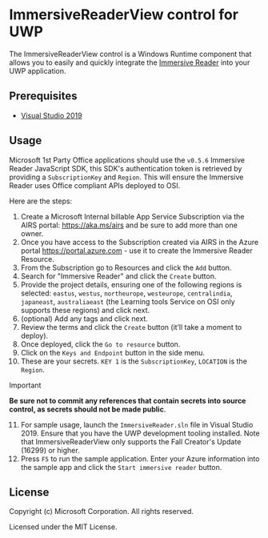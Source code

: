 # ImmersiveReaderView control for UWP


The ImmersiveReaderView control is a Windows Runtime component that allows you to easily and quickly integrate the [Immersive Reader](https://azure.microsoft.com/services/cognitive-services/immersive-reader/) into your UWP application.

## Prerequisites

* [Visual Studio 2019](https://visualstudio.microsoft.com/downloads)

## Usage

Microsoft 1st Party Office applications should use the `v0.5.6` Immersive Reader JavaScript SDK, this SDK's authentication token is retrieved by providing a `SubscriptionKey` and `Region`. This will ensure the Immersive Reader uses Office compliant APIs deployed to OSI.

Here are the steps:

1. Create a Microsoft Internal billable App Service Subscription via the AIRS portal: https://aka.ms/airs and be sure to add more than one owner.
1. Once you have access to the Subscription created via AIRS in the Azure portal https://portal.azure.com - use it to create the Immersive Reader Resource.
1. From the Subscription go to Resources and click the `Add` button.
1. Search for "Immersive Reader" and click the `Create` button.
1. Provide the project details, ensuring one of the following regions is selected: `eastus`, `westus`, `northeurope`, `westeurope`, `centralindia`, `japaneast`, `australiaeast` (the Learning tools Service on OSI only supports these regions) and click next.
1. (optional) Add any tags and click next.
1. Review the terms and click the `Create` button (it’ll take a moment to deploy).
1. Once deployed, click the `Go to resource` button.
1. Click on the `Keys and Endpoint` button in the side menu.
1. These are your secrets. `KEY 1` is the `SubscriptionKey`, `LOCATION` is the `Region`.

> [!IMPORTANT]
> **Be sure not to commit any references that contain secrets into source control, as secrets should not be made public**.

11. For sample usage, launch the `ImmersiveReader.sln` file in Visual Studio 2019. Ensure that you have the UWP development tooling installed. Note that ImmersiveReaderView only supports the Fall Creator's Update (16299) or higher.
12. Press `F5` to run the sample application. Enter your Azure information into the sample app and click the `Start immersive reader` button.

## License

Copyright (c) Microsoft Corporation. All rights reserved.

Licensed under the MIT License.